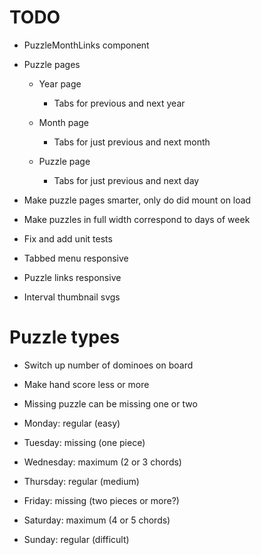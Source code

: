 # TODO
* PuzzleMonthLinks component

* Puzzle pages
    * Year page
        * Tabs for previous and next year

    * Month page
        * Tabs for just previous and next month

    * Puzzle page
        * Tabs for just previous and next day

* Make puzzle pages smarter, only do did mount on load

* Make puzzles in full width correspond to days of week

* Fix and add unit tests
* Tabbed menu responsive
* Puzzle links responsive

* Interval thumbnail svgs

# Puzzle types
* Switch up number of dominoes on board
* Make hand score less or more
* Missing puzzle can be missing one or two

* Monday: regular (easy)
* Tuesday: missing (one piece)
* Wednesday: maximum (2 or 3 chords)
* Thursday: regular (medium)
* Friday: missing (two pieces or more?)
* Saturday: maximum (4 or 5 chords)
* Sunday: regular (difficult)